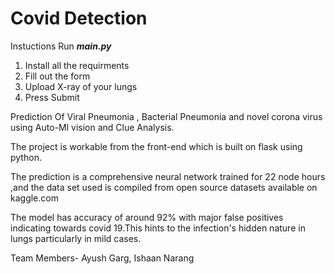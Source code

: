 # Covid Detection
Instuctions
Run <strong><i>main.py</i></strong>
1. Install all the requirments
2. Fill out the form
3. Upload X-ray of your lungs
4. Press Submit

Prediction Of Viral Pneumonia , Bacterial Pneumonia and novel corona virus using Auto-Ml vision and Clue Analysis.

The project is workable from the front-end which is built on flask using python.

The prediction is a comprehensive neural network trained for 22 node hours ,and the data set used is compiled from open source datasets available on kaggle.com

The model has accuracy of around 92% with major false positives indicating towards covid 19.This hints to the infection's hidden nature in lungs particularly in mild cases.


Team Members- Ayush Garg, Ishaan Narang
